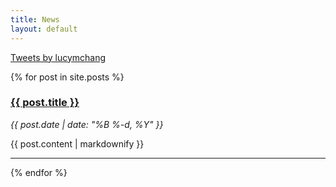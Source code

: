 ```yaml
---
title: News
layout: default
---
```


<!--# {{ page.title }}-->

<div class="twitter-wrapper">
<a class="twitter-timeline" data-width="200" data-height="600" data-theme="light" href="https://twitter.com/lucymchang">Tweets by lucymchang</a> <script async src="//platform.twitter.com/widgets.js" charset="utf-8"></script>
</div>

<div id="blog">

{% for post in site.posts %}
<h3><a href="{{ post.url }}">{{ post.title }}</a></h3>
<p><em>{{ post.date | date: "%B %-d, %Y" }}</em></p>
{{ post.content | markdownify }}
<hr/>
{% endfor %}

</div>

